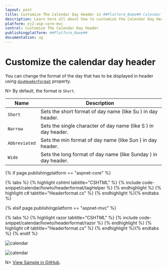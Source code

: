 ```yaml
---
layout: post
title: Customize The Calendar Day Header in ##Platform_Name## Calendar Control | Syncfusion
description: Learn here all about how to customize the Calendar Day Header in Syncfusion ##Platform_Name## Calendar control of Syncfusion Essential JS 2 and more.
platform: ej2-asp-core-mvc
control: Customize The Calendar Day Header
publishingplatform: ##Platform_Name##
documentation: ug
---
```



# Customize the calendar day header

You can change the format of the day that has to be displayed in header using [`dayHeaderFormat`](https://help.syncfusion.com/cr/aspnetcore-js2/Syncfusion.EJ2.Calendars.Calendar.html#Syncfusion_EJ2_Calendars_Calendar_DayHeaderFormat) property.

N> By default, the format is `Short`.

| **Name** | **Description** |
|------|---------------------|
| `Short` | Sets the short format of day name (like Su ) in day header. |
| `Narrow` | Sets the single character of day name (like S ) in day header. |
| `Abbreviated` | Sets the min format of day name (like Sun ) in day header. |
| `Wide` | Sets the long format of day name (like Sunday ) in day header. |

{% if page.publishingplatform == "aspnet-core" %}

{% tabs %}
{% highlight cshtml tabtitle="CSHTML" %}
{% include code-snippet/calendar/howto/headerformat/tagHelper %}
{% endhighlight %}
{% highlight c# tabtitle="Headerformat.cs" %}
{% endhighlight %}{% endtabs %}

{% elsif page.publishingplatform == "aspnet-mvc" %}

{% tabs %}
{% highlight razor tabtitle="CSHTML" %}
{% include code-snippet/calendar/howto/headerformat/razor %}
{% endhighlight %}
{% highlight c# tabtitle="Headerformat.cs" %}
{% endhighlight %}{% endtabs %}
{% endif %}


![calendar](../images/narrow.png)

![calendar](../images/abbreviated.png)

N> [View Sample in GitHub](https://github.com/SyncfusionExamples/ASP-NET-Core-UG-Examples/tree/main/Calendar/CalendarHowToSample).